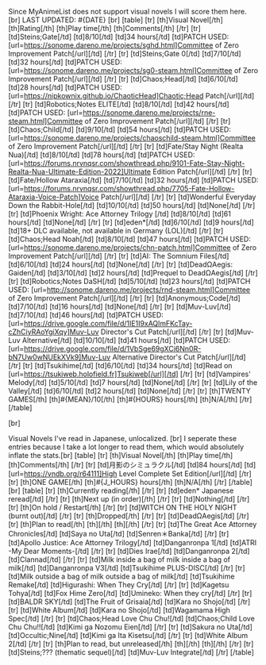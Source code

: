Since MyAnimeList does not support visual novels I will score them here.
[br]
LAST UPDATED: #{DATE}
[br]
[table]
    [tr]
        [th]Visual Novel[/th]
        [th]Rating[/th]
        [th]Play time[/th]
        [th]Comments[/th]
    [/tr]
    [tr]
        [td]Steins;Gate[/td]
        [td]8/10[/td]
        [td]34 hours[/td]
        [td]PATCH USED: [url=https://sonome.dareno.me/projects/sghd.html]Committee of Zero Improvement Patch[/url][/td]
    [/tr]
    [tr]
        [td]Steins;Gate 0[/td]
        [td]7/10[/td]
        [td]32 hours[/td]
        [td]PATCH USED: [url=https://sonome.dareno.me/projects/sg0-steam.html]Committee of Zero Improvement Patch[/url][/td]
    [/tr]
    [tr]
        [td]Chaos;Head[/td]
        [td]6/10[/td]
        [td]28 hours[/td]
        [td]PATCH USED: [url=https://nipkownix.github.io/ChaoticHead]Chaotic;Head Patch[/url][/td]
    [/tr]
    [tr]
        [td]Robotics;Notes ELITE[/td]
        [td]8/10[/td]
        [td]42 hours[/td]
        [td]PATCH USED: [url=https://sonome.dareno.me/projects/rne-steam.html]Committee of Zero Improvement Patch[/url][/td]
    [/tr]
    [tr]
        [td]Chaos;Child[/td]
        [td]9/10[/td]
        [td]54 hours[/td]
        [td]PATCH USED: [url=https://sonome.dareno.me/projects/chaoschild-steam.html]Committee of Zero Improvement Patch[/url][/td]
    [/tr]
    [tr]
        [td]Fate/Stay Night (Realta Nua)[/td]
        [td]8/10[/td]
        [td]78 hours[/td]
        [td]PATCH USED: [url=https://forums.nrvnqsr.com/showthread.php/9101-Fate-Stay-Night-Realta-Nua-Ultimate-Edition-2022]Ultimate Edition Patch[/url][/td]
    [/tr]
    [tr]
        [td]Fate/Hollow Ataraxia[/td]
        [td]7/10[/td]
        [td]32 hours[/td]
        [td]PATCH USED: [url=https://forums.nrvnqsr.com/showthread.php/7705-Fate-Hollow-Ataraxia-Voice-Patch]Voice Patch[/url][/td]
    [/tr]
    [tr]
        [td]Wonderful Everyday Down the Rabbit-Hole[/td]
        [td]10/10[/td]
        [td]50 hours[/td]
        [td]None[/td]
    [/tr]
    [tr]
        [td]Phoenix Wright: Ace Attorney Trilogy [/td]
        [td]8/10[/td]
        [td]61 hours[/td]
        [td]None[/td]
    [/tr]
    [tr]
        [td]eden*[/td]
        [td]6/10[/td]
        [td]9 hours[/td]
        [td]18+ DLC available, not available in Germany (LOL)[/td]
    [/tr]
    [tr]
        [td]Chaos;Head Noah[/td]
        [td]8/10[/td]
        [td]47 hours[/td]
        [td]PATCH USED: [url=https://sonome.dareno.me/projects/chn-patch.html]Committee of Zero Improvement Patch[/url][/td]
    [/tr]
    [tr]
        [td]AI: The Somnium Files[/td]
        [td]6/10[/td]
        [td]24 hours[/td]
        [td]None[/td]
    [/tr]
    [tr]
        [td]DeadΩAegis: Gaiden[/td]
        [td]3/10[/td]
        [td]2 hours[/td]
        [td]Prequel to DeadΩAegis[/td]
    [/tr]
    [tr]
        [td]Robotics;Notes DaSH[/td]
        [td]5/10[/td]
        [td]23 hours[/td]
        [td]PATCH USED: [url=http://sonome.dareno.me/projects/rnd-steam.html]Committee of Zero Improvement Patch[/url][/td]
    [/tr]
    [tr]
        [td]Anonymous;Code[/td]
        [td]7/10[/td]
        [td]16 hours[/td]
        [td]None[/td]
    [/tr]
    [tr]
        [td]Muv-Luv[/td]
        [td]7/10[/td]
        [td]46 hours[/td]
        [td]PATCH USED: [url=https://drive.google.com/file/d/1IE1I9xAQlmFKcTay-cZhCiyRAoYgiXqy]Muv-Luv Director's Cut Patch[/url][/td]
    [/tr]
    [tr]
        [td]Muv-Luv Alternative[/td]
        [td]10/10[/td]
        [td]41 hours[/td]
        [td]PATCH USED: [url=https://drive.google.com/file/d/1VbSge69gXCi6Nn0R-bN7Uw0wNUEkXVk9]Muv-Luv Alternative Director's Cut Patch[/url][/td]
    [/tr]
    [tr]
        [td]Tsukihime[/td]
        [td]6/10[/td]
        [td]34 hours[/td]
        [td]Read on [url=https://tsukiweb.holofield.fr]Tsukiweb[/url][/td]
    [/tr]
    [tr]
        [td]Vampires' Melody[/td]
        [td]5/10[/td]
        [td]7 hours[/td]
        [td]None[/td]
    [/tr]
    [tr]
        [td]Lily of the Valley[/td]
        [td]6/10[/td]
        [td]2 hours[/td]
        [td]None[/td]
    [/tr]
    [tr]
        [th]TWENTY GAMES[/th]
        [th]#{MEAN}/10[/th]
        [th]#{HOURS} hours[/th]
        [th]N/A[/th]
    [/tr]
[/table]

[br]

Visual Novels I've read in Japanese, unlocalized. [br]
I seperate these entries because I take a lot longer to read them, which would absolutely inflate the stats.[br]
[table]
    [tr]
        [th]Visual Novel[/th]
        [th]Play time[/th]
        [th]Comments[/th]
    [/tr]
    [tr]
        [td]月影のシミュラクル[/td]
        [td]84 hours[/td]
        [td][url=https://vndb.org/r64111]High Level Complete Set Edition[/url][/td]
    [/tr]
   [tr]
        [th]ONE GAME[/th]
        [th]#{J_HOURS} hours[/th]
        [th]N/A[/th]
    [/tr]
[/table]
[br]
[table]
    [tr]
        [th]Currently reading[/th]
    [/tr]
    [tr]
        [td]eden* Japanese reread[/td]
    [/tr]
    [tr]
        [th]Next up (in order)[/th]
    [/tr]
    [tr]
        [td]Nothing[/td]
    [/tr]
    [tr]
        [th]On hold / Restart[/th]
    [/tr]
    [tr]
        [td]WITCH ON THE HOLY NIGHT (burnt out)[/td]
    [/tr]
    [tr]
        [th]Dropped[/th]
    [/tr]
    [tr]
        [td]DeadΩAegis[/td]
    [/tr]
    [tr]
        [th]Plan to read[/th]
        [th][/th]
        [th][/th]
    [/tr]
    [tr]
        [td]The Great Ace Attorney Chronicles[/td]
        [td]Saya no Uta[/td]
        [td]Senren＊Banka[/td]
    [/tr]
    [tr]
        [td]Apollo Justice: Ace Attorney Trilogy[/td]
        [td]Danganronpa 1[/td]
        [td]ATRI -My Dear Moments-[/td]
    [/tr]
    [tr]
        [td]Dies Irae[/td]
        [td]Danganronpa 2[/td]
        [td]Clannad[/td]
    [/tr]
    [tr]
        [td]Milk inside a bag of milk inside a bag of milk[/td]
        [td]Danganronpa V3[/td]
        [td]Tsukihime PLUS-DISC[/td]
    [/tr]
    [tr]
        [td]Milk outside a bag of milk outside a bag of milk[/td]
        [td]Tsukihime Remake[/td]
        [td]Higurashi: When They Cry[/td]
    [/tr]
    [tr]
        [td]Kagetsu Tohya[/td]
        [td]Fox Hime Zero[/td]
        [td]Umineko: When they cry[/td]
    [/tr]
    [tr]
        [td]BALDR SKY[/td]
        [td]The Fruit of Grisaia[/td]
        [td]Kara no Shojo[/td]
    [/tr]
    [tr]
        [td]White Album[/td]
        [td]Kara no Shojo[/td]
        [td]Wagamama High Spec[/td]
    [/tr]
    [tr]
        [td]Chaos;Head Love Chu Chu![/td]
        [td]Chaos;Child Love Chu Chu!![/td]
        [td]Kimi ga Nozomu Eien[/td]
    [/tr]
    [tr]
        [td]Sakura no Uta[/td]
        [td]Occultic;Nine[/td]
        [td]Kimi ga Ita Kisetsu[/td]
    [/tr]
    [tr]
        [td]White Album 2[/td]
    [/tr]
    [tr]
        [th]Plan to read, but unreleased[/th]
        [th][/th]
        [th][/th]
    [/tr]
    [tr]
        [td]Steins;??? (thematic sequel)[/td]
        [td]Muv-Luv Integrate[/td]
    [/tr]
[/table]
